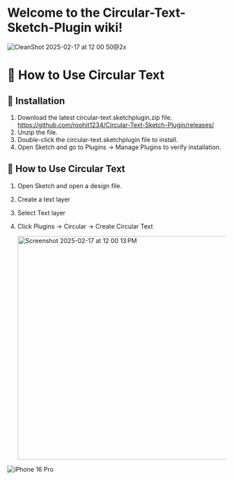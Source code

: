 # Welcome to the Circular-Text-Sketch-Plugin wiki!

![CleanShot 2025-02-17 at 12 00 50@2x](https://github.com/user-attachments/assets/16902257-80f0-41cf-ac27-92e8adbfd20c)

# 📖 How to Use Circular Text

## 🔹 Installation 
1. Download the latest circular-text.sketchplugin.zip file. https://github.com/roohit1234/Circular-Text-Sketch-Plugin/releases/
2. Unzip the file.
3. Double-click the circular-text.sketchplugin file to install.
4. Open Sketch and go to Plugins → Manage Plugins to verify installation.

## 🔹 How to Use Circular Text 
1. Open Sketch and open a design file.
2. Create a text layer
3. Select Text layer
4. Click Plugins → Circular → Create Circular Text

   <img width="513" alt="Screenshot 2025-02-17 at 12 00 13 PM" src="https://github.com/user-attachments/assets/ffc23ed9-b43b-4ade-8c4c-5467aabaf747" />


![iPhone 16 Pro](https://github.com/user-attachments/assets/4da1a559-1477-4ace-a9a5-0ca153411045)
